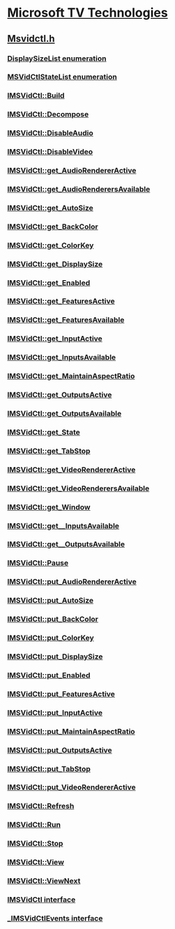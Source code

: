 # [Microsoft TV Technologies](../_mstv/index.md)
## [Msvidctl.h](index.md)
### [DisplaySizeList enumeration](../msvidctl/ne-msvidctl-displaysizelist.md)
### [MSVidCtlStateList enumeration](../msvidctl/ne-msvidctl-msvidctlstatelist.md)
### [IMSVidCtl::Build](../msvidctl/nf-msvidctl-imsvidctl-build.md)
### [IMSVidCtl::Decompose](../msvidctl/nf-msvidctl-imsvidctl-decompose.md)
### [IMSVidCtl::DisableAudio](../msvidctl/nf-msvidctl-imsvidctl-disableaudio.md)
### [IMSVidCtl::DisableVideo](../msvidctl/nf-msvidctl-imsvidctl-disablevideo.md)
### [IMSVidCtl::get_AudioRendererActive](../msvidctl/nf-msvidctl-imsvidctl-get_audiorendereractive.md)
### [IMSVidCtl::get_AudioRenderersAvailable](../msvidctl/nf-msvidctl-imsvidctl-get_audiorenderersavailable.md)
### [IMSVidCtl::get_AutoSize](../msvidctl/nf-msvidctl-imsvidctl-get_autosize.md)
### [IMSVidCtl::get_BackColor](../msvidctl/nf-msvidctl-imsvidctl-get_backcolor.md)
### [IMSVidCtl::get_ColorKey](../msvidctl/nf-msvidctl-imsvidctl-get_colorkey.md)
### [IMSVidCtl::get_DisplaySize](../msvidctl/nf-msvidctl-imsvidctl-get_displaysize.md)
### [IMSVidCtl::get_Enabled](../msvidctl/nf-msvidctl-imsvidctl-get_enabled.md)
### [IMSVidCtl::get_FeaturesActive](../msvidctl/nf-msvidctl-imsvidctl-get_featuresactive.md)
### [IMSVidCtl::get_FeaturesAvailable](../msvidctl/nf-msvidctl-imsvidctl-get_featuresavailable.md)
### [IMSVidCtl::get_InputActive](../msvidctl/nf-msvidctl-imsvidctl-get_inputactive.md)
### [IMSVidCtl::get_InputsAvailable](../msvidctl/nf-msvidctl-imsvidctl-get_inputsavailable.md)
### [IMSVidCtl::get_MaintainAspectRatio](../msvidctl/nf-msvidctl-imsvidctl-get_maintainaspectratio.md)
### [IMSVidCtl::get_OutputsActive](../msvidctl/nf-msvidctl-imsvidctl-get_outputsactive.md)
### [IMSVidCtl::get_OutputsAvailable](../msvidctl/nf-msvidctl-imsvidctl-get_outputsavailable.md)
### [IMSVidCtl::get_State](../msvidctl/nf-msvidctl-imsvidctl-get_state.md)
### [IMSVidCtl::get_TabStop](../msvidctl/nf-msvidctl-imsvidctl-get_tabstop.md)
### [IMSVidCtl::get_VideoRendererActive](../msvidctl/nf-msvidctl-imsvidctl-get_videorendereractive.md)
### [IMSVidCtl::get_VideoRenderersAvailable](../msvidctl/nf-msvidctl-imsvidctl-get_videorenderersavailable.md)
### [IMSVidCtl::get_Window](../msvidctl/nf-msvidctl-imsvidctl-get_window.md)
### [IMSVidCtl::get__InputsAvailable](../msvidctl/nf-msvidctl-imsvidctl-get__inputsavailable.md)
### [IMSVidCtl::get__OutputsAvailable](../msvidctl/nf-msvidctl-imsvidctl-get__outputsavailable.md)
### [IMSVidCtl::Pause](../msvidctl/nf-msvidctl-imsvidctl-pause.md)
### [IMSVidCtl::put_AudioRendererActive](../msvidctl/nf-msvidctl-imsvidctl-put_audiorendereractive.md)
### [IMSVidCtl::put_AutoSize](../msvidctl/nf-msvidctl-imsvidctl-put_autosize.md)
### [IMSVidCtl::put_BackColor](../msvidctl/nf-msvidctl-imsvidctl-put_backcolor.md)
### [IMSVidCtl::put_ColorKey](../msvidctl/nf-msvidctl-imsvidctl-put_colorkey.md)
### [IMSVidCtl::put_DisplaySize](../msvidctl/nf-msvidctl-imsvidctl-put_displaysize.md)
### [IMSVidCtl::put_Enabled](../msvidctl/nf-msvidctl-imsvidctl-put_enabled.md)
### [IMSVidCtl::put_FeaturesActive](../msvidctl/nf-msvidctl-imsvidctl-put_featuresactive.md)
### [IMSVidCtl::put_InputActive](../msvidctl/nf-msvidctl-imsvidctl-put_inputactive.md)
### [IMSVidCtl::put_MaintainAspectRatio](../msvidctl/nf-msvidctl-imsvidctl-put_maintainaspectratio.md)
### [IMSVidCtl::put_OutputsActive](../msvidctl/nf-msvidctl-imsvidctl-put_outputsactive.md)
### [IMSVidCtl::put_TabStop](../msvidctl/nf-msvidctl-imsvidctl-put_tabstop.md)
### [IMSVidCtl::put_VideoRendererActive](../msvidctl/nf-msvidctl-imsvidctl-put_videorendereractive.md)
### [IMSVidCtl::Refresh](../msvidctl/nf-msvidctl-imsvidctl-refresh.md)
### [IMSVidCtl::Run](../msvidctl/nf-msvidctl-imsvidctl-run.md)
### [IMSVidCtl::Stop](../msvidctl/nf-msvidctl-imsvidctl-stop.md)
### [IMSVidCtl::View](../msvidctl/nf-msvidctl-imsvidctl-view.md)
### [IMSVidCtl::ViewNext](../msvidctl/nf-msvidctl-imsvidctl-viewnext.md)
### [IMSVidCtl interface](../msvidctl/nn-msvidctl-imsvidctl.md)
### [_IMSVidCtlEvents interface](../msvidctl/nn-msvidctl-_imsvidctlevents.md)
